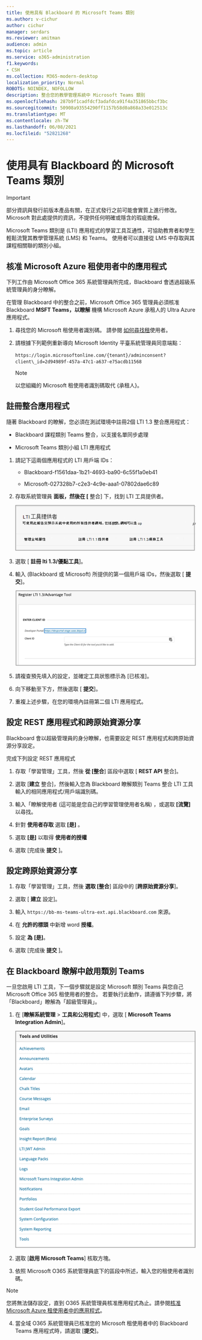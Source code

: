 ```yaml
---
title: 使用具有 Blackboard 的 Microsoft Teams 類別
ms.author: v-cichur
author: cichur
manager: serdars
ms.reviewer: amitman
audience: admin
ms.topic: article
ms.service: o365-administration
f1.keywords:
- CSH
ms.collection: M365-modern-desktop
localization_priority: Normal
ROBOTS: NOINDEX, NOFOLLOW
description: 整合您的教學管理系統中 Microsoft Teams 類別
ms.openlocfilehash: 287b9f1cadfdcf3adafdca91f4a351865bbcf3bc
ms.sourcegitcommit: 50908a93554290ff1157b58d0a868a33e012513c
ms.translationtype: MT
ms.contentlocale: zh-TW
ms.lasthandoff: 06/08/2021
ms.locfileid: "52821268"
---
```

# <a name="use-microsoft-teams-classes-with-blackboard"></a>使用具有 Blackboard 的 Microsoft Teams 類別

> [!IMPORTANT]
> 部分資訊與發行前版本產品有關，在正式發行之前可能會實質上進行修改。 Microsoft 對此處提供的資訊，不提供任何明確或隱含的瑕疵擔保。

Microsoft Teams 類別是 (LTI) 應用程式的學習工具互通性，可協助教育者和學生輕鬆流覽其教學管理系統 (LMS) 和 Teams。 使用者可以直接從 LMS 中存取與其課程相關聯的類別小組。

## <a name="approve-the-app-in-the-microsoft-azure-tenant"></a>核准 Microsoft Azure 租使用者中的應用程式

下列工作由 Microsoft Office 365 系統管理員所完成，Blackboard 會透過超級系統管理員的身分瞭解。

在管理 Blackboard 中的整合之前，Microsoft Office 365 管理員必須核准 Blackboard **MSFT Teams，以瞭解** 機構 Microsoft Azure 承租人的 Ultra Azure 應用程式。

1. 尋找您的 Microsoft 租使用者識別碼。 請參閱 [如何尋找租](/azure/active-directory/fundamentals/active-directory-how-to-find-tenant)使用者。

2. 請根據下列範例重新導向 Microsoft Identity 平臺系統管理員同意端點：

   `https://login.microsoftonline.com/{tenant}/adminconsent?client\_id=2d94989f-457a-47c1-a637-e75acdb11568`

   > [!NOTE]
   > 以您組織的 Microsoft 租使用者識別碼取代 {承租人}。

## <a name="register-the-integration-apps"></a>註冊整合應用程式

隨著 Blackboard 的瞭解，您必須在測試環境中註冊2個 LTI 1.3 整合應用程式：

- Blackboard 課程類別 Teams 整合，以支援名單同步處理

- Microsoft Teams 類別小組 LTI 應用程式

1. 請記下這兩個應用程式的 LTI 用戶端 IDs：

    - Blackboard-f1561daa-1b21-4693-ba90-6c55f1a0eb41

    - Microsoft-027328b7-c2e3-4c9e-aaa1-07802dae6c89

2. 存取系統管理員 **面板，然後在 [** 整合] 下，找到 LTI 工具提供者。

   ![這是 LTI 工具提供者對話方塊會顯示提供者清單](../media/lti-media/lti-tool-providers.png)

3. 選取 [ **註冊 lti 1.3/優點工具**]。

4. 輸入 (Blackboard 或 Microsoft) 所提供的第一個用戶端 IDs，然後選取 [ **提交**]。

   ![具有欄位來輸入用戶端識別碼的 LTI 註冊工具](../media/lti-media/register-tool.png)

5. 請複查預先填入的設定，並確定工具狀態標示為 [已核准]。

6. 向下移動至下方，然後選取 [ **提交**]。

7. 重複上述步驟，在您的環境內註冊第二個 LTI 應用程式。

## <a name="set-up-the-rest-application-and-cross-origin-resource-sharing"></a>設定 REST 應用程式和跨原始資源分享

Blackboard 會以超級管理員的身分瞭解，也需要設定 REST 應用程式和跨原始資源分享設定。

完成下列設定 REST 應用程式

1. 存取「學習管理」工具，然後 **從 [整合**] 區段中選取 [ **REST API** 整合]。

2. 選取 [**建立** 整合]，然後輸入您為 Blackboard 瞭解類別 Teams 整合 LTI 工具輸入的相同應用程式/用戶端識別碼。

3. 輸入「瞭解使用者 (這可能是您自己的學習管理使用者名稱) ，或選取 **[流覽]** 以尋找。

4. 針對 **使用者存取** 選取 **[是]** 。

5. 選取 **[是]** 以取得 **使用者的授權**

6. 選取 [完成後 **提交** ]。

## <a name="set-up-cross-origin-resource-sharing"></a>設定跨原始資源分享

1. 存取「學習管理」工具，然後 **選取 [整合**] 區段中的 [**跨原始資源分享**]。

2. 選取 [ **建立** 設定]。

3. 輸入 `https://bb-ms-teams-ultra-ext.api.blackboard.com` 來源。

4. 在 **允許的標頭** 中新增 word **授權**。

5. 設定 **為** **[是]**。

6. 選取 [完成後 **提交** ]。

## <a name="enable-class-teams-in-blackboard-learn"></a>在 Blackboard 瞭解中啟用類別 Teams

一旦您啟用 LTI 工具，下一個步驟就是設定 Microsoft 類別 Teams 與您自己 Microsoft Office 365 租使用者的整合。 若要執行此動作，請遵循下列步驟，將「Blackboard」瞭解為「超級管理員」。

1. 在 [**瞭解系統管理**  >  **工具和公用程式**] 中，選取 [ **Microsoft Teams Integration Admin**]。

   ![包含可用工具清單的 [工具及實用程式] 對話方塊](../media/lti-media/tools-utilities.png)

2. 選取 [**啟用 Microsoft Teams**] 核取方塊。

3. 依照 Microsoft O365 系統管理員底下的區段中所述，輸入您的租使用者識別碼。

 > [!NOTE]
 > 您將無法儲存設定，直到 O365 系統管理員核准應用程式為止。請參閱[核准 Microsoft Azure 租使用者中的應用程式](#approve-the-app-in-the-microsoft-azure-tenant)。

4. 當全域 O365 系統管理員已核准您的 Microsoft 租使用者中的 Blackboard Teams 應用程式時，請選取 [**提交**]。
